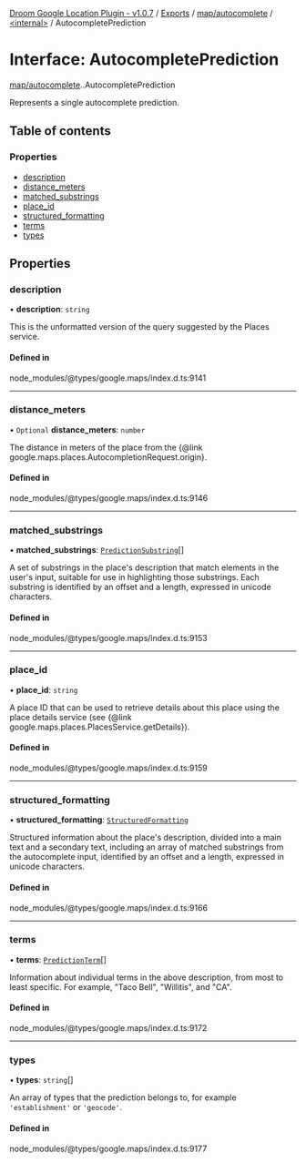 [Droom Google Location Plugin - v1.0.7](../README.md) / [Exports](../modules.md) / [map/autocomplete](../modules/map_autocomplete.md) / [<internal\>](../modules/map_autocomplete._internal_.md) / AutocompletePrediction

# Interface: AutocompletePrediction

[map/autocomplete](../modules/map_autocomplete.md).[<internal>](../modules/map_autocomplete._internal_.md).AutocompletePrediction

Represents a single autocomplete prediction.

## Table of contents

### Properties

- [description](map_autocomplete._internal_.AutocompletePrediction.md#description)
- [distance\_meters](map_autocomplete._internal_.AutocompletePrediction.md#distance_meters)
- [matched\_substrings](map_autocomplete._internal_.AutocompletePrediction.md#matched_substrings)
- [place\_id](map_autocomplete._internal_.AutocompletePrediction.md#place_id)
- [structured\_formatting](map_autocomplete._internal_.AutocompletePrediction.md#structured_formatting)
- [terms](map_autocomplete._internal_.AutocompletePrediction.md#terms)
- [types](map_autocomplete._internal_.AutocompletePrediction.md#types)

## Properties

### description

• **description**: `string`

This is the unformatted version of the query suggested by the Places
service.

#### Defined in

node_modules/@types/google.maps/index.d.ts:9141

___

### distance\_meters

• `Optional` **distance\_meters**: `number`

The distance in meters of the place from the {@link
google.maps.places.AutocompletionRequest.origin}.

#### Defined in

node_modules/@types/google.maps/index.d.ts:9146

___

### matched\_substrings

• **matched\_substrings**: [`PredictionSubstring`](map_autocomplete._internal_.PredictionSubstring.md)[]

A set of substrings in the place&#39;s description that match elements in
the user&#39;s input, suitable for use in highlighting those substrings.
Each substring is identified by an offset and a length, expressed in
unicode characters.

#### Defined in

node_modules/@types/google.maps/index.d.ts:9153

___

### place\_id

• **place\_id**: `string`

A place ID that can be used to retrieve details about this place using
the place details service (see {@link
google.maps.places.PlacesService.getDetails}).

#### Defined in

node_modules/@types/google.maps/index.d.ts:9159

___

### structured\_formatting

• **structured\_formatting**: [`StructuredFormatting`](map_autocomplete._internal_.StructuredFormatting.md)

Structured information about the place&#39;s description, divided into a
main text and a secondary text, including an array of matched substrings
from the autocomplete input, identified by an offset and a length,
expressed in unicode characters.

#### Defined in

node_modules/@types/google.maps/index.d.ts:9166

___

### terms

• **terms**: [`PredictionTerm`](map_autocomplete._internal_.PredictionTerm.md)[]

Information about individual terms in the above description, from most to
least specific. For example, &quot;Taco Bell&quot;, &quot;Willitis&quot;,
and &quot;CA&quot;.

#### Defined in

node_modules/@types/google.maps/index.d.ts:9172

___

### types

• **types**: `string`[]

An array of types that the prediction belongs to, for example
<code>'establishment'</code> or <code>'geocode'</code>.

#### Defined in

node_modules/@types/google.maps/index.d.ts:9177
